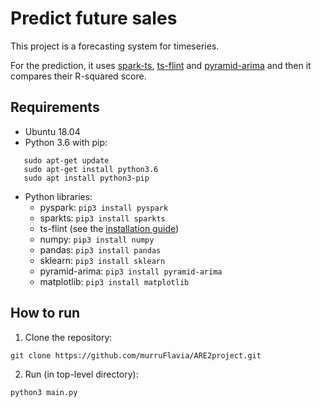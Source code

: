 # Predict future sales

This project is a forecasting system for timeseries.

For the prediction, it uses [spark-ts](https://github.com/sryza/spark-timeseries), 
[ts-flint](https://github.com/twosigma/flint) and [pyramid-arima](https://github.com/tgsmith61591/pyramid) 
and then it compares their R-squared score. 

## Requirements
- Ubuntu 18.04
- Python 3.6 with pip:

```
   sudo apt-get update
   sudo apt-get install python3.6  
   sudo apt install python3-pip
```

- Python libraries: 
  - pyspark: ```pip3 install pyspark```
  - sparkts: ```pip3 install sparkts```
  - ts-flint (see the [installation guide](https://github.com/twosigma/flint/blob/master/python/README.md))
  - numpy: ```pip3 install numpy```
  - pandas: ```pip3 install pandas```
  - sklearn: ```pip3 install sklearn```
  - pyramid-arima: ```pip3 install pyramid-arima```
  - matplotlib: ```pip3 install matplotlib```

## How to run
1. Clone the repository:
```
git clone https://github.com/murruFlavia/ARE2project.git
```
2. Run (in top-level directory):
```
python3 main.py
```
